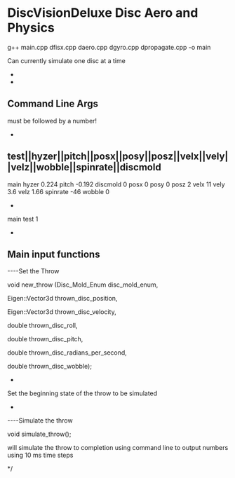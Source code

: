 # DiscVisionDeluxe Disc Aero and Physics

g++ main.cpp dfisx.cpp daero.cpp dgyro.cpp dpropagate.cpp -o main



Can currently simulate one disc at a time

 - 
 
 -
 
 Command Line Args
 -
must be followed by a number!
 
 -
 
 test||hyzer||pitch||posx||posy||posz||velx||vely||velz||wobble||spinrate||discmold
 -
 
 
 main hyzer 0.224 pitch -0.192 discmold 0 posx 0 posy 0 posz 2 velx 11 vely 3.6 velz 1.66 spinrate -46 wobble 0

 
 -
 
  main test 1
  
 -
 

Main input functions 
-

----Set the Throw


void new_throw 
  (Disc_Mold_Enum disc_mold_enum,
   
   Eigen::Vector3d thrown_disc_position,
   
   Eigen::Vector3d thrown_disc_velocity, 
   
   double thrown_disc_roll, 
   
   double thrown_disc_pitch, 
   
   double thrown_disc_radians_per_second, 
   
   double thrown_disc_wobble);



-


Set the beginning state of the throw to be simulated

-


----Simulate the throw


void simulate_throw();


will simulate the throw to completion using command line to output numbers using 10 ms time steps

*/
